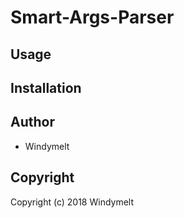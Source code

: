 # Smart-Args-Parser

## Usage

## Installation

## Author

* Windymelt

## Copyright

Copyright (c) 2018 Windymelt
